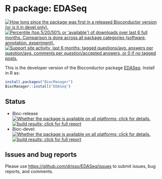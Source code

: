 # R package: EDASeq

<a href="http://www.bioconductor.org/packages/release/bioc/html/EDASeq.html#since"><img border="0" src="http://www.bioconductor.org/shields/years-in-bioc/EDASeq.svg" title="How long since the package was first in a released Bioconductor version (or is it in devel only)."></a> <a href="http://bioconductor.org/packages/stats/bioc/EDASeq.html"><img border="0" src="http://www.bioconductor.org/shields/downloads/EDASeq.svg" title="Percentile (top 5/20/50% or 'available') of downloads over last 6 full months. Comparison is done across all package categories (software, annotation, experiment)."></a> <a href="https://support.bioconductor.org/t/EDASeq/"><img border="0" src="http://www.bioconductor.org/shields/posts/EDASeq.svg" title="Support site activity, last 6 months: tagged questions/avg. answers per question/avg. comments per question/accepted answers, or 0 if no tagged posts."></a>


This is the developer version of the Bioconductor package [EDASeq](http://www.bioconductor.org/packages/EDASeq). Install in R as:

```r
install.packages("BiocManager")
BiocManager::install("EDASeq")
```
## Status

* Bioc-release <a href="http://www.bioconductor.org/packages/release/bioc/html/EDASeq.html#archives"><img border="0" src="http://www.bioconductor.org/shields/availability/release/EDASeq.svg" title="Whether the package is available on all platforms; click for details."></a> <a href="http://bioconductor.org/checkResults/release/bioc-LATEST/EDASeq/"><img border="0" src="http://www.bioconductor.org/shields/build/release/bioc/EDASeq.svg" title="build results; click for full report"></a>
* Bioc-devel: <a href="http://www.bioconductor.org/packages/devel/bioc/html/EDASeq.html#archives"><img border="0" src="http://www.bioconductor.org/shields/availability/devel/EDASeq.svg" title="Whether the package is available on all platforms; click for details."></a> <a href="http://bioconductor.org/checkResults/devel/bioc-LATEST/EDASeq/"><img border="0" src="http://www.bioconductor.org/shields/build/devel/bioc/EDASeq.svg" title="build results; click for full report"></a>

## Issues and bug reports

Please use https://github.com/drisso/EDASeq/issues to submit issues, bug reports, and comments.
